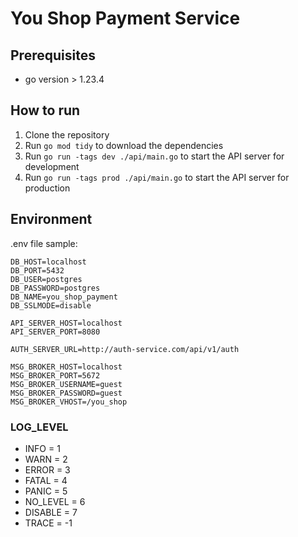 # You Shop Payment Service

## Prerequisites

-   go version > 1.23.4

## How to run

1. Clone the repository
2. Run `go mod tidy` to download the dependencies
3. Run `go run -tags dev ./api/main.go` to start the API server for development
4. Run `go run -tags prod ./api/main.go` to start the API server for production

## Environment

.env file sample:

```
DB_HOST=localhost
DB_PORT=5432
DB_USER=postgres
DB_PASSWORD=postgres
DB_NAME=you_shop_payment
DB_SSLMODE=disable

API_SERVER_HOST=localhost
API_SERVER_PORT=8080

AUTH_SERVER_URL=http://auth-service.com/api/v1/auth

MSG_BROKER_HOST=localhost
MSG_BROKER_PORT=5672
MSG_BROKER_USERNAME=guest
MSG_BROKER_PASSWORD=guest
MSG_BROKER_VHOST=/you_shop

```

### LOG_LEVEL

-   INFO = 1
-   WARN = 2
-   ERROR = 3
-   FATAL = 4
-   PANIC = 5
-   NO_LEVEL = 6
-   DISABLE = 7
-   TRACE = -1
